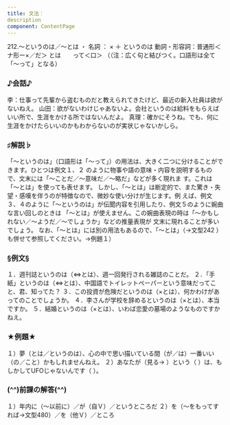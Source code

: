 ```yaml
---
title: 文法：
description
component: ContentPage
---
```



212.～というのは／～とは ・
名詞 ： × ＋ というのは
動詞・形容詞：普通形＜ナ形ー×／だ＞ とは
      って＜口＞
（（注：広く句と結びつく。口語形は全て「～って」となる）
### ♪会話♪
李：仕事って先輩から盗むものだと教えられてきたけど、最近の新入社員は欲がないねえ。
山田：欲がないわけじゃあないよ。会社というのは給料をもらえばいい所で、生涯をかける所ではないんだよ。 真理：確かにそうね。でも、何に生涯をかけたらいいのかもわからないのが実状じゃないかしら。
### ♯解説♭
「～というのは」（口語形は「～って」）の用法は、大きく二つに分けることができます。ひとつは例文１、２ のように物事や語の意味・内容を説明するもので、文末には「～ことだ／～意味だ／～略だ」などが多く現れま す。これは「～とは」を使っても表せます。
しかし、「～とは」は断定的で、また驚き・失望・感嘆を伴うのが特徴なので、微妙な使い分けが生じます。例 えば、例文３、４のように「～というのは」が伝聞内容を引用したり、例文５のように婉曲な言い回しのときは 「～とは」が使えません。この婉曲表現の時は「～かもしれない／～ようだ／～でしょうか」などの推量表現が 文末に現れることが多いでしょう。
なお、「～とは」には別の用法もあるので、「～とは」（→文型242 ）も併せて参照してください。→例題１）
### §例文§
１．週刊誌というのは（⇔とは）、週一回発行される雑誌のことだ。
２．「手紙」というのは（⇔とは）、中国語でトイレットペーパーという意味だってこと、君、知ってた？
３．この投資が危険だというのは（×とは）、何かわけがあってのことでしょうか。
４．李さんが学校を辞めるというのは（×とは）、本当ですか。
５．結婚というのは（×とは）、いわば恋愛の墓場のようなものですかねえ。
### ★例題★
１）夢（とは／というのは）、心の中で思い描いている間（が／は）一番いい（の／こと）かもしれませんねえ。
２）あなたが（見る→ ）という（ ）は、もしかしてUFOじゃないんです（ ）。
### (^^)前課の解答(^^)
１）年内に（～以前に）／が（自Ｖ）／というところだ
２）を（～をもってすれば→文型480）／を（他Ｖ）／ところ
